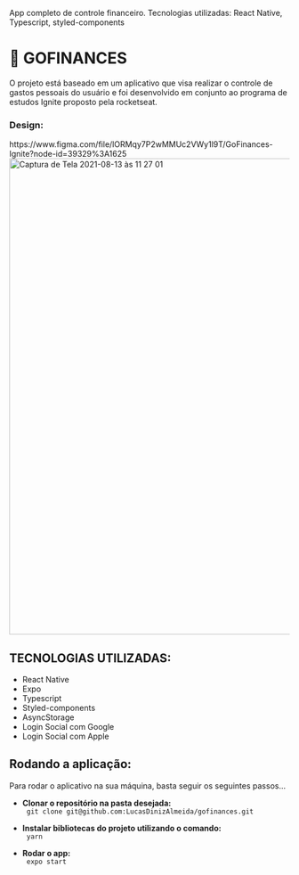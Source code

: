 App completo de controle financeiro. Tecnologias utilizadas:  React Native, Typescript, styled-components

<h1>🚀 GOFINANCES</h1>
<p> O projeto está baseado em um aplicativo que visa realizar o controle de gastos pessoais do usuário e foi desenvolvido em conjunto ao programa de estudos Ignite proposto pela rocketseat.</p>

<h3>Design:</h3>
<link> https://www.figma.com/file/lORMqy7P2wMMUc2VWy1l9T/GoFinances-Ignite?node-id=39329%3A1625
<img width="855" alt="Captura de Tela 2021-08-13 às 11 27 01" src="https://user-images.githubusercontent.com/7297243/129372480-32604f38-b9cd-4bce-b3f0-0d56d765cf2a.png">
</link>

<h2>TECNOLOGIAS UTILIZADAS:</h2>
<ul>
      <li>React Native</li>
      <li>Expo</li>
      <li>Typescript</li>
      <li>Styled-components</li>
      <li>AsyncStorage</li>
      <li>Login Social com Google</li>
      <li>Login Social com Apple</li>

</ul>

<h2>Rodando a aplicação:</h2>
<p> Para rodar o aplicativo na sua máquina, basta seguir os seguintes passos... </p>

   <ul> 
    <li><b>Clonar o repositório na pasta desejada:</li></b>
    <code> git clone git@github.com:LucasDinizAlmeida/gofinances.git</code>
   </ul>
   <ul> 
    <li><b>Instalar bibliotecas do projeto utilizando o comando:</li></b>
    <code> yarn </code>
   </ul>
    <ul> 
    <li><b>Rodar o app:</li></b>
    <code> expo start </code>
   </ul>

